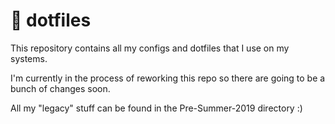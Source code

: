 # 🔧 dotfiles
This repository contains all my configs and dotfiles that I use on my systems.

I'm currently in the process of reworking this repo so there are going to be a bunch of changes soon.

All my "legacy" stuff can be found in the Pre-Summer-2019 directory :)
